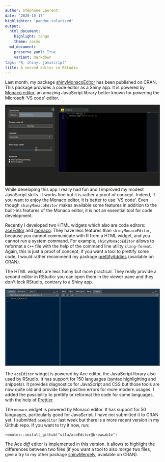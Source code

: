 ```yaml
---
author: Stéphane Laurent
date: '2020-10-17'
highlighter: 'pandoc-solarized'
output:
  html_document:
    highlight: tango
    theme: cosmo
  md_document:
    preserve_yaml: True
    variant: markdown
tags: 'R, shiny, javascript'
title: A second editor in RStudio
---
```


Last month, my package
[shinyMonacoEditor](https://github.com/stla/shinyMonacoEditor) has been
published on CRAN. This package provides a code editor as a Shiny app.
It is powered by [Monaco
editor](https://microsoft.github.io/monaco-editor/), an amazing
JavaScript library better known for powering the Microsoft 'VS code'
editor.

![](https://raw.githubusercontent.com/stla/shinyMonacoEditor/master/inst/screenshots/shinyMonacoEditor.gif)
While developing this app I really had fun and I improved my modest
JavaScript skills. It works fine but it is rather a proof of concept.
Indeed, if you want to enjoy the Monaco editor, it is better to use 'VS
code'. Even though `shinyMonacoEditor` makes available some features in
addition to the built-ins features of the Monaco editor, it is not an
essential tool for code development.

Recently I developed two HTML widgets which also are code editors:
[aceEditor](https://github.com/stla/aceEditor) and
[monaco](https://github.com/stla/monaco). They have less features than
`shinyMonacoEditor`, because you cannot communicate with R from a HTML
widget, and you cannot run a system command. For example,
`shinyMonacoEditor` allows to reformat a `C++` file with the help of the
command line utility `clang-format`. Again, this is just a proof of
concept; if you want a tool to prettify some code, I would rather
recommend my package
[prettifyAddins](https://github.com/stla/prettifyAddins) (available on
CRAN).

The HTML widgets are less funny but more practical. They really provide
a second editor in RStudio: you can open them in the viewer pane and
they don't lock RStudio, contrary to a Shiny app.

![](https://raw.githubusercontent.com/stla/monaco/main/inst/screenshots/monacoJS.gif)

The `aceEditor` widget is powered by Ace editor, the JavaScript library
also used by RStudio. It has support for 150 languages (syntax
highlighting and snippets). It provides diagnostics for JavaScript and
CSS but those tools are now quite old and provide false positive errors
for more modern usages. I added the possibility to prettify or reformat
the code for some languages, with the help of
[Prettier](https://prettier.io/).

The `monaco` widget is powered by Monaco editor. It has support for 50
languages, particularly good for JavaScript. I have not submitted it to
CRAN yet. I submitted `aceEditor` last week but there is a more recent
version in my Github repo. If you want to try it now, run:

``` {.r}
remotes::install_github("stla/aceEditor@browsable")
```

The Ace *diff* editor is implemented in this version. It allows to
highlight the differences between two files (if you want a tool to also
*merge* two files, give a try to my other package
[shinyMergely](https://github.com/stla/shinyMergely), available on
CRAN).
